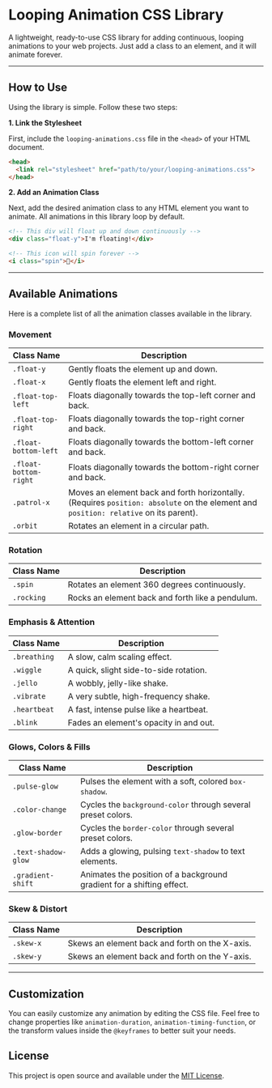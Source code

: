 # Looping Animation CSS Library

A lightweight, ready-to-use CSS library for adding continuous, looping animations to your web projects. Just add a class to an element, and it will animate forever.

---

## How to Use

Using the library is simple. Follow these two steps:

**1. Link the Stylesheet**

First, include the `looping-animations.css` file in the `<head>` of your HTML document.

```html
<head>
  <link rel="stylesheet" href="path/to/your/looping-animations.css">
</head>
```

**2. Add an Animation Class**

Next, add the desired animation class to any HTML element you want to animate. All animations in this library loop by default.

```html
<!-- This div will float up and down continuously -->
<div class="float-y">I'm floating!</div>

<!-- This icon will spin forever -->
<i class="spin">🔄</i>
```

---

## Available Animations

Here is a complete list of all the animation classes available in the library.

### Movement

| Class Name            | Description                                                  |
| --------------------- | ------------------------------------------------------------ |
| `.float-y`            | Gently floats the element up and down.                       |
| `.float-x`            | Gently floats the element left and right.                    |
| `.float-top-left`     | Floats diagonally towards the top-left corner and back.      |
| `.float-top-right`    | Floats diagonally towards the top-right corner and back.     |
| `.float-bottom-left`  | Floats diagonally towards the bottom-left corner and back.   |
| `.float-bottom-right` | Floats diagonally towards the bottom-right corner and back.  |
| `.patrol-x`           | Moves an element back and forth horizontally. (Requires `position: absolute` on the element and `position: relative` on its parent). |
| `.orbit`              | Rotates an element in a circular path.                       |

### Rotation

| Class Name | Description                                    |
| ---------- | ---------------------------------------------- |
| `.spin`    | Rotates an element 360 degrees continuously.   |
| `.rocking` | Rocks an element back and forth like a pendulum. |

### Emphasis & Attention

| Class Name    | Description                               |
| ------------- | ----------------------------------------- |
| `.breathing`  | A slow, calm scaling effect.              |
| `.wiggle`     | A quick, slight side-to-side rotation.    |
| `.jello`      | A wobbly, jelly-like shake.               |
| `.vibrate`    | A very subtle, high-frequency shake.      |
| `.heartbeat`  | A fast, intense pulse like a heartbeat.   |
| `.blink`      | Fades an element's opacity in and out.    |

### Glows, Colors & Fills

| Class Name           | Description                                                        |
| -------------------- | ------------------------------------------------------------------ |
| `.pulse-glow`        | Pulses the element with a soft, colored `box-shadow`.              |
| `.color-change`      | Cycles the `background-color` through several preset colors.       |
| `.glow-border`       | Cycles the `border-color` through several preset colors.           |
| `.text-shadow-glow`  | Adds a glowing, pulsing `text-shadow` to text elements.            |
| `.gradient-shift`    | Animates the position of a background gradient for a shifting effect. |

### Skew & Distort

| Class Name | Description                                  |
| ---------- | -------------------------------------------- |
| `.skew-x`  | Skews an element back and forth on the X-axis. |
| `.skew-y`  | Skews an element back and forth on the Y-axis. |

---

## Customization

You can easily customize any animation by editing the CSS file. Feel free to change properties like `animation-duration`, `animation-timing-function`, or the transform values inside the `@keyframes` to better suit your needs.

## License

This project is open source and available under the [MIT License](https://opensource.org/licenses/MIT).
